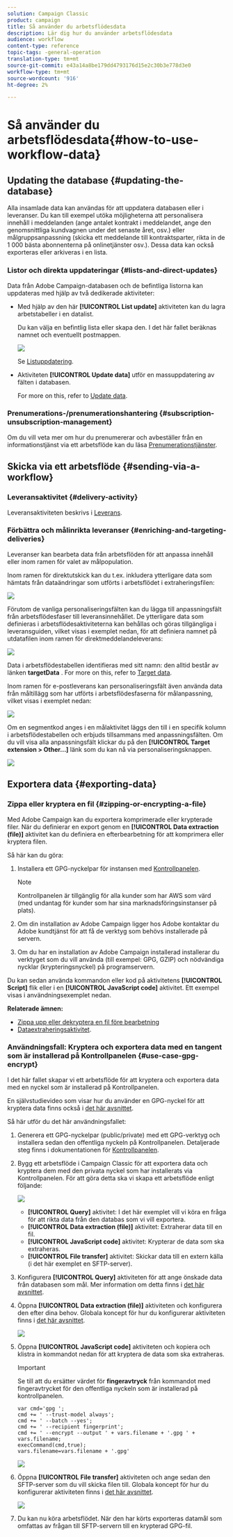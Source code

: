 ```yaml
---
solution: Campaign Classic
product: campaign
title: Så använder du arbetsflödesdata
description: Lär dig hur du använder arbetsflödesdata
audience: workflow
content-type: reference
topic-tags: -general-operation
translation-type: tm+mt
source-git-commit: e43a14a8be179dd4793176d15e2c30b3e778d3e0
workflow-type: tm+mt
source-wordcount: '916'
ht-degree: 2%

---
```



# Så använder du arbetsflödesdata{#how-to-use-workflow-data}

## Updating the database {#updating-the-database}

Alla insamlade data kan användas för att uppdatera databasen eller i leveranser. Du kan till exempel utöka möjligheterna att personalisera innehåll i meddelanden (ange antalet kontrakt i meddelandet, ange den genomsnittliga kundvagnen under det senaste året, osv.) eller målgruppsanpassning (skicka ett meddelande till kontraktsparter, rikta in de 1 000 bästa abonnenterna på onlinetjänster osv.). Dessa data kan också exporteras eller arkiveras i en lista.

### Listor och direkta uppdateringar {#lists-and-direct-updates}

Data från Adobe Campaign-databasen och de befintliga listorna kan uppdateras med hjälp av två dedikerade aktiviteter:

* Med hjälp av den här **[!UICONTROL List update]** aktiviteten kan du lagra arbetstabeller i en datalist.

   Du kan välja en befintlig lista eller skapa den. I det här fallet beräknas namnet och eventuellt postmappen.

   ![](assets/s_user_create_list.png)

   Se [Listuppdatering](../../workflow/using/list-update.md).

* Aktiviteten **[!UICONTROL Update data]** utför en massuppdatering av fälten i databasen.

   For more on this, refer to [Update data](../../workflow/using/update-data.md).

### Prenumerations-/prenumerationshantering {#subscription-unsubscription-management}

Om du vill veta mer om hur du prenumererar och avbeställer från en informationstjänst via ett arbetsflöde kan du läsa [Prenumerationstjänster](../../workflow/using/subscription-services.md).

## Skicka via ett arbetsflöde {#sending-via-a-workflow}

### Leveransaktivitet {#delivery-activity}

Leveransaktiviteten beskrivs i [Leverans](../../workflow/using/delivery.md).

### Förbättra och målinrikta leveranser {#enriching-and-targeting-deliveries}

Leveranser kan bearbeta data från arbetsflöden för att anpassa innehåll eller inom ramen för valet av målpopulation.

Inom ramen för direktutskick kan du t.ex. inkludera ytterligare data som hämtats från dataändringar som utförts i arbetsflödet i extraheringsfilen:

![](assets/s_advuser_add_data_postal_mail.png)

Förutom de vanliga personaliseringsfälten kan du lägga till anpassningsfält från arbetsflödesfaser till leveransinnehållet. De ytterligare data som definieras i arbetsflödesaktiviteterna kan behållas och göras tillgängliga i leveransguiden, vilket visas i exemplet nedan, för att definiera namnet på utdatafilen inom ramen för direktmeddelandeleverans:

![](assets/s_advuser_using_additional_data.png)

Data i arbetsflödestabellen identifieras med sitt namn: den alltid består av länken **targetData** . For more on this, refer to [Target data](../../workflow/using/data-life-cycle.md#target-data).

Inom ramen för e-postleverans kan personaliseringsfält även använda data från måltillägg som har utförts i arbetsflödesfaserna för målanpassning, vilket visas i exemplet nedan:

![](assets/s_advuser_add_data_email.png)

Om en segmentkod anges i en målaktivitet läggs den till i en specifik kolumn i arbetsflödestabellen och erbjuds tillsammans med anpassningsfälten. Om du vill visa alla anpassningsfält klickar du på den **[!UICONTROL Target extension > Other...]** länk som du kan nå via personaliseringsknappen.

![](assets/s_advuser_segment_code_select.png)

## Exportera data {#exporting-data}

### Zippa eller kryptera en fil {#zipping-or-encrypting-a-file}

Med Adobe Campaign kan du exportera komprimerade eller krypterade filer. När du definierar en export genom en **[!UICONTROL Data extraction (file)]** aktivitet kan du definiera en efterbearbetning för att komprimera eller kryptera filen.

Så här kan du göra:

1. Installera ett GPG-nyckelpar för instansen med [Kontrollpanelen](https://docs.adobe.com/content/help/en/control-panel/using/instances-settings/gpg-keys-management.html#encrypting-data).

   >[!NOTE]
   >
   >Kontrollpanelen är tillgänglig för alla kunder som har AWS som värd (med undantag för kunder som har sina marknadsföringsinstanser på plats).

1. Om din installation av Adobe Campaign ligger hos Adobe kontaktar du Adobe kundtjänst för att få de verktyg som behövs installerade på servern.
1. Om du har en installation av Adobe Campaign installerad installerar du verktyget som du vill använda (till exempel: GPG, GZIP) och nödvändiga nycklar (krypteringsnyckel) på programservern.

Du kan sedan använda kommandon eller kod på aktivitetens **[!UICONTROL Script]** flik eller i en **[!UICONTROL JavaScript code]** aktivitet. Ett exempel visas i användningsexemplet nedan.

**Relaterade ämnen:**

* [Zippa upp eller dekryptera en fil före bearbetning](../../workflow/using/importing-data.md#unzipping-or-decrypting-a-file-before-processing)
* [Dataextraheringsaktivitet](../../workflow/using/extraction--file-.md).

### Användningsfall: Kryptera och exportera data med en tangent som är installerad på Kontrollpanelen {#use-case-gpg-encrypt}

I det här fallet skapar vi ett arbetsflöde för att kryptera och exportera data med en nyckel som är installerad på Kontrollpanelen.

En självstudievideo som visar hur du använder en GPG-nyckel för att kryptera data finns också i [det här avsnittet](https://experienceleague.adobe.com/docs/campaign-classic-learn/control-panel/instance-settings/gpg-key-management/using-a-gpg-key-to-encrypt-data.html?lang=en#instance-settings).

Så här utför du det här användningsfallet:

1. Generera ett GPG-nyckelpar (public/private) med ett GPG-verktyg och installera sedan den offentliga nyckeln på Kontrollpanelen. Detaljerade steg finns i dokumentationen för [Kontrollpanelen](https://docs.adobe.com/content/help/en/control-panel/using/instances-settings/gpg-keys-management.html#encrypting-data).

1. Bygg ett arbetsflöde i Campaign Classic för att exportera data och kryptera dem med den privata nyckel som har installerats via Kontrollpanelen. För att göra detta ska vi skapa ett arbetsflöde enligt följande:

   ![](assets/gpg-workflow-encrypt.png)

   * **[!UICONTROL Query]** aktivitet: I det här exemplet vill vi köra en fråga för att rikta data från den databas som vi vill exportera.
   * **[!UICONTROL Data extraction (file)]** aktivitet: Extraherar data till en fil.
   * **[!UICONTROL JavaScript code]** aktivitet: Krypterar de data som ska extraheras.
   * **[!UICONTROL File transfer]** aktivitet: Skickar data till en extern källa (i det här exemplet en SFTP-server).

1. Konfigurera **[!UICONTROL Query]** aktiviteten för att ange önskade data från databasen som mål. Mer information om detta finns i [det här avsnittet](../../workflow/using/query.md).

1. Öppna **[!UICONTROL Data extraction (file)]** aktiviteten och konfigurera den efter dina behov. Globala koncept för hur du konfigurerar aktiviteten finns i [det här avsnittet](../../workflow/using/extraction--file-.md).

   ![](assets/gpg-data-extraction.png)

1. Öppna **[!UICONTROL JavaScript code]** aktiviteten och kopiera och klistra in kommandot nedan för att kryptera de data som ska extraheras.

   >[!IMPORTANT]
   >
   >Se till att du ersätter värdet för **fingeravtryck** från kommandot med fingeravtrycket för den offentliga nyckeln som är installerad på kontrollpanelen.

   ```
   var cmd='gpg ';
   cmd += ' --trust-model always';
   cmd += ' --batch --yes';
   cmd += ' --recipient fingerprint';
   cmd += ' --encrypt --output ' + vars.filename + '.gpg ' + vars.filename;
   execCommand(cmd,true);
   vars.filename=vars.filename + '.gpg'
   ```

   ![](assets/gpg-script.png)

1. Öppna **[!UICONTROL File transfer]** aktiviteten och ange sedan den SFTP-server som du vill skicka filen till. Globala koncept för hur du konfigurerar aktiviteten finns i [det här avsnittet](../../workflow/using/file-transfer.md).

   ![](assets/gpg-file-transfer.png)

1. Du kan nu köra arbetsflödet. När den har körts exporteras datamål som omfattas av frågan till SFTP-servern till en krypterad GPG-fil.

